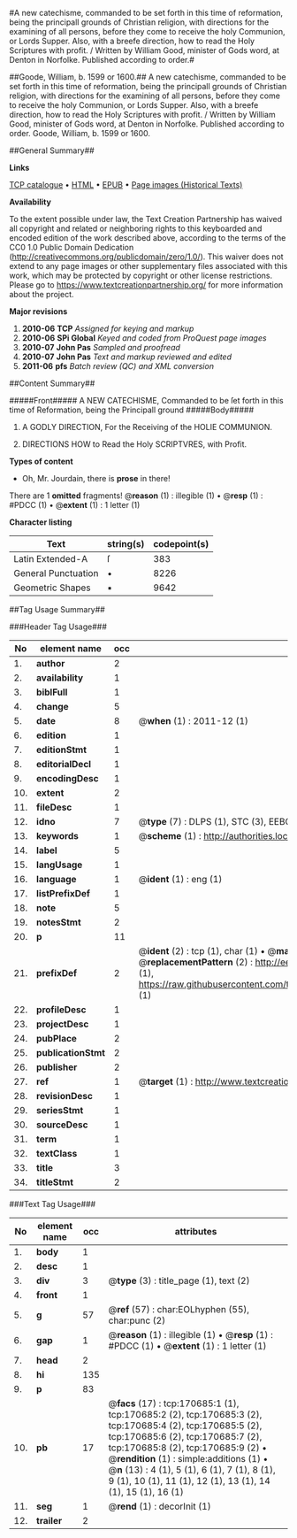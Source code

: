#A new catechisme, commanded to be set forth in this time of reformation, being the principall grounds of Christian religion, with directions for the examining of all persons, before they come to receive the holy Communion, or Lords Supper. Also, with a breefe direction, how to read the Holy Scriptures with profit. / Written by William Good, minister of Gods word, at Denton in Norfolke. Published according to order.#

##Goode, William, b. 1599 or 1600.##
A new catechisme, commanded to be set forth in this time of reformation, being the principall grounds of Christian religion, with directions for the examining of all persons, before they come to receive the holy Communion, or Lords Supper. Also, with a breefe direction, how to read the Holy Scriptures with profit. / Written by William Good, minister of Gods word, at Denton in Norfolke. Published according to order.
Goode, William, b. 1599 or 1600.

##General Summary##

**Links**

[TCP catalogue](http://www.ota.ox.ac.uk/tcp/)  • 
[HTML](http://tei.it.ox.ac.uk/tcp/Texts-HTML/free/A85/A85373.html)  • 
[EPUB](http://tei.it.ox.ac.uk/tcp/Texts-EPUB/free/A85/A85373.epub) • 
[Page images (Historical Texts)](https://historicaltexts.jisc.ac.uk/eebo-99869030e)

**Availability**

To the extent possible under law, the Text Creation Partnership has waived all copyright and related or neighboring rights to this keyboarded and encoded edition of the work described above, according to the terms of the CC0 1.0 Public Domain Dedication (http://creativecommons.org/publicdomain/zero/1.0/). This waiver does not extend to any page images or other supplementary files associated with this work, which may be protected by copyright or other license restrictions. Please go to https://www.textcreationpartnership.org/ for more information about the project.

**Major revisions**

1. __2010-06__ __TCP__ *Assigned for keying and markup*
1. __2010-06__ __SPi Global__ *Keyed and coded from ProQuest page images*
1. __2010-07__ __John Pas__ *Sampled and proofread*
1. __2010-07__ __John Pas__ *Text and markup reviewed and edited*
1. __2011-06__ __pfs__ *Batch review (QC) and XML conversion*

##Content Summary##

#####Front#####
A NEW CATECHISME, Commanded to be ſet forth in this time of Reformation, being the Principall ground
#####Body#####

1. A GODLY DIRECTION, For the Receiving of the HOLIE COMMUNION.

1. DIRECTIONS HOW to Read the Holy SCRIPTVRES, with Profit.

**Types of content**

  * Oh, Mr. Jourdain, there is **prose** in there!

There are 1 **omitted** fragments! 
 @__reason__ (1) : illegible (1)  •  @__resp__ (1) : #PDCC (1)  •  @__extent__ (1) : 1 letter (1)

**Character listing**


|Text|string(s)|codepoint(s)|
|---|---|---|
|Latin Extended-A|ſ|383|
|General Punctuation|•|8226|
|Geometric Shapes|▪|9642|

##Tag Usage Summary##

###Header Tag Usage###

|No|element name|occ|attributes|
|---|---|---|---|
|1.|__author__|2||
|2.|__availability__|1||
|3.|__biblFull__|1||
|4.|__change__|5||
|5.|__date__|8| @__when__ (1) : 2011-12 (1)|
|6.|__edition__|1||
|7.|__editionStmt__|1||
|8.|__editorialDecl__|1||
|9.|__encodingDesc__|1||
|10.|__extent__|2||
|11.|__fileDesc__|1||
|12.|__idno__|7| @__type__ (7) : DLPS (1), STC (3), EEBO-CITATION (1), PROQUEST (1), VID (1)|
|13.|__keywords__|1| @__scheme__ (1) : http://authorities.loc.gov/ (1)|
|14.|__label__|5||
|15.|__langUsage__|1||
|16.|__language__|1| @__ident__ (1) : eng (1)|
|17.|__listPrefixDef__|1||
|18.|__note__|5||
|19.|__notesStmt__|2||
|20.|__p__|11||
|21.|__prefixDef__|2| @__ident__ (2) : tcp (1), char (1)  •  @__matchPattern__ (2) : ([0-9\-]+):([0-9IVX]+) (1), (.+) (1)  •  @__replacementPattern__ (2) : http://eebo.chadwyck.com/downloadtiff?vid=$1&page=$2 (1), https://raw.githubusercontent.com/textcreationpartnership/Texts/master/tcpchars.xml#$1 (1)|
|22.|__profileDesc__|1||
|23.|__projectDesc__|1||
|24.|__pubPlace__|2||
|25.|__publicationStmt__|2||
|26.|__publisher__|2||
|27.|__ref__|1| @__target__ (1) : http://www.textcreationpartnership.org/docs/. (1)|
|28.|__revisionDesc__|1||
|29.|__seriesStmt__|1||
|30.|__sourceDesc__|1||
|31.|__term__|1||
|32.|__textClass__|1||
|33.|__title__|3||
|34.|__titleStmt__|2||


###Text Tag Usage###

|No|element name|occ|attributes|
|---|---|---|---|
|1.|__body__|1||
|2.|__desc__|1||
|3.|__div__|3| @__type__ (3) : title_page (1), text (2)|
|4.|__front__|1||
|5.|__g__|57| @__ref__ (57) : char:EOLhyphen (55), char:punc (2)|
|6.|__gap__|1| @__reason__ (1) : illegible (1)  •  @__resp__ (1) : #PDCC (1)  •  @__extent__ (1) : 1 letter (1)|
|7.|__head__|2||
|8.|__hi__|135||
|9.|__p__|83||
|10.|__pb__|17| @__facs__ (17) : tcp:170685:1 (1), tcp:170685:2 (2), tcp:170685:3 (2), tcp:170685:4 (2), tcp:170685:5 (2), tcp:170685:6 (2), tcp:170685:7 (2), tcp:170685:8 (2), tcp:170685:9 (2)  •  @__rendition__ (1) : simple:additions (1)  •  @__n__ (13) : 4 (1), 5 (1), 6 (1), 7 (1), 8 (1), 9 (1), 10 (1), 11 (1), 12 (1), 13 (1), 14 (1), 15 (1), 16 (1)|
|11.|__seg__|1| @__rend__ (1) : decorInit (1)|
|12.|__trailer__|2||
